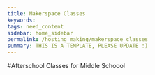 ```yaml
---
title: Makerspace Classes
keywords:
tags: need_content
sidebar: home_sidebar
permalink: /hosting_making/makerspace_classes
summary: THIS IS A TEMPLATE, PLEASE UPDATE :)
---
```


#Afterschool Classes for Middle Schoool
